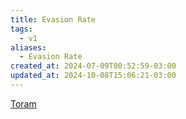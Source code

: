 ```yaml
---
title: Evasion Rate
tags:
  - v1
aliases:
  - Evasion Rate
created_at: 2024-07-09T00:52:59-03:00
updated_at: 2024-10-08T15:06:21-03:00
---
```


[Toram](../26/Toram.md)

